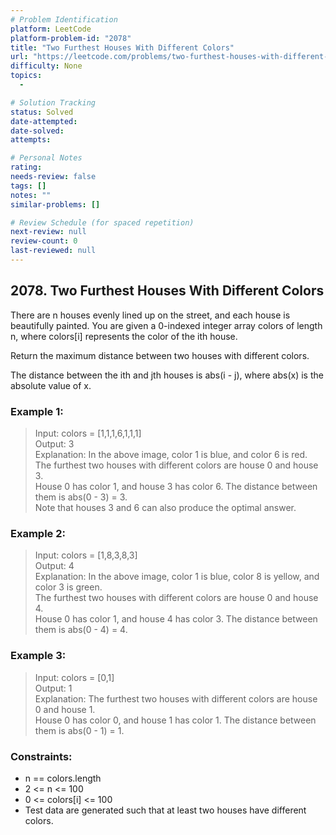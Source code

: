 ```yaml
---
# Problem Identification
platform: LeetCode
platform-problem-id: "2078"
title: "Two Furthest Houses With Different Colors"
url: "https://leetcode.com/problems/two-furthest-houses-with-different-colors/"
difficulty: None
topics:
  -

# Solution Tracking
status: Solved
date-attempted:
date-solved:
attempts:

# Personal Notes
rating:
needs-review: false
tags: []
notes: ""
similar-problems: []

# Review Schedule (for spaced repetition)
next-review: null
review-count: 0
last-reviewed: null
---
```


## 2078. Two Furthest Houses With Different Colors

There are n houses evenly lined up on the street, and each house is beautifully painted. You are given a 0-indexed integer array colors of length n, where colors[i] represents the color of the ith house.

Return the maximum distance between two houses with different colors.

The distance between the ith and jth houses is abs(i - j), where abs(x) is the absolute value of x.

### Example 1:

> Input: colors = [1,1,1,6,1,1,1]<br/>
> Output: 3<br/>
> Explanation: In the above image, color 1 is blue, and color 6 is red.<br/>
> The furthest two houses with different colors are house 0 and house 3.<br/>
> House 0 has color 1, and house 3 has color 6. The distance between them is abs(0 - 3) = 3.<br/>
> Note that houses 3 and 6 can also produce the optimal answer.

### Example 2:

> Input: colors = [1,8,3,8,3]<br/>
> Output: 4<br/>
> Explanation: In the above image, color 1 is blue, color 8 is yellow, and color 3 is green.<br/>
> The furthest two houses with different colors are house 0 and house 4.<br/>
> House 0 has color 1, and house 4 has color 3. The distance between them is abs(0 - 4) = 4.<br/>

### Example 3:

> Input: colors = [0,1]<br/>
> Output: 1<br/>
> Explanation: The furthest two houses with different colors are house 0 and house 1.<br/>
> House 0 has color 0, and house 1 has color 1. The distance between them is abs(0 - 1) = 1.

### Constraints:

- n == colors.length
- 2 <= n <= 100
- 0 <= colors[i] <= 100
- Test data are generated such that at least two houses have different colors.